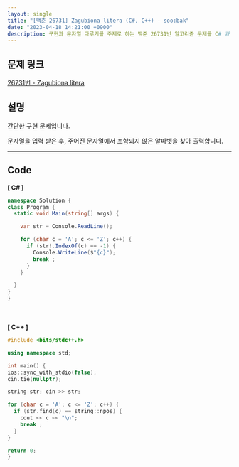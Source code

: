 ```yaml
---
layout: single
title: "[백준 26731] Zagubiona litera (C#, C++) - soo:bak"
date: "2023-04-18 14:21:00 +0900"
description: 구현과 문자열 다루기를 주제로 하는 백준 26731번 알고리즘 문제를 C# 과 C++ 로 풀이 및 해설
---
```


## 문제 링크
  [26731번 - Zagubiona litera](https://www.acmicpc.net/problem/26731)

## 설명
간단한 구현 문제입니다. <br>

문자열을 입력 받은 후, 주어진 문자열에서 포함되지 않은 알파벳을 찾아 출력합니다. <br>

- - -

## Code
<b>[ C# ] </b>
<br>

  ```c#
namespace Solution {
  class Program {
    static void Main(string[] args) {

      var str = Console.ReadLine();

      for (char c = 'A'; c <= 'Z'; c++) {
        if (str!.IndexOf(c) == -1) {
          Console.WriteLine($"{c}");
          break ;
        }
      }

    }
  }
}
  ```
<br><br>
<b>[ C++ ] </b>
<br>

  ```c++
#include <bits/stdc++.h>

using namespace std;

int main() {
  ios::sync_with_stdio(false);
  cin.tie(nullptr);

  string str; cin >> str;

  for (char c = 'A'; c <= 'Z'; c++) {
    if (str.find(c) == string::npos) {
      cout << c << "\n";
      break ;
    }
  }

  return 0;
}
  ```
